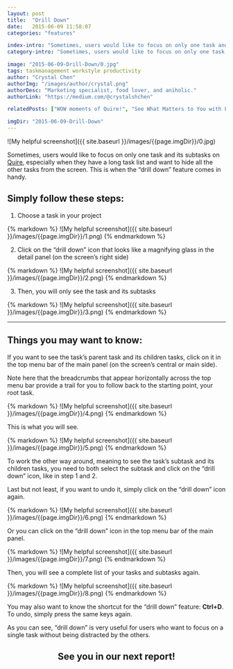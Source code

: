 ```yaml
---
layout: post
title:  "Drill Down"
date:   2015-06-09 11:58:07
categories: "features"

index-intro: "Sometimes, users would like to focus on only one task and its subtasks on Quire, especially when they have a long task list and want to hide all the other tasks from the screen. This is when the “drill down” feature comes in handy."
category-intro: "Sometimes, users would like to focus on only one task and its subtasks on Quire, especially when they have a long task list and..."

image: "2015-06-09-Drill-Down/0.jpg"
tags: taskmanagement workstyle productivity
author: "Crystal Chen"
authorImg: "/images/author/crystal.png"
authorDesc: "Marketing specialist, food lover, and aniholic."
authorLink: "https://medium.com/@crystalshchen"

relatedPosts: ["WOW moments of Quire!", "See What Matters to You with Filter"]

imgDir: "2015-06-09-Drill-Down"
---
```



![My helpful screenshot]({{ site.baseurl }}/images/{{page.imgDir}}/0.jpg)

Sometimes, users would like to focus on only one task and its subtasks on [Quire](https://quire.io/), especially when they have a long task list and want to hide all the other tasks from the screen. This is when the “drill down” feature comes in handy.

## Simply follow these steps:

1. Choose a task in your project

<div style="max-width: 700px; max-height: 497px; margin: 0 auto;">
{% markdown %}
![My helpful screenshot]({{ site.baseurl }}/images/{{page.imgDir}}/1.png)
{% endmarkdown %}
</div>

2. Click on the “drill down” icon that looks like a magnifying glass in the detail panel (on the screen’s right side)

<div style="max-width: 557px; max-height: 358px; margin: 0 auto;">
{% markdown %}
![My helpful screenshot]({{ site.baseurl }}/images/{{page.imgDir}}/2.png)
{% endmarkdown %}
</div>

3. Then, you will only see the task and its subtasks

<div style="max-width: 700px; max-height: 339px; margin: 0 auto;">
{% markdown %}
![My helpful screenshot]({{ site.baseurl }}/images/{{page.imgDir}}/3.png)
{% endmarkdown %}
</div>

---

## Things you may want to know:

If you want to see the task’s parent task and its children tasks, click on it in the top menu bar of the main panel (on the screen’s central or main side).

Note here that the breadcrumbs that appear horizontally across the top menu bar provide a trail for you to follow back to the starting point, your root task.

<div style="max-width: 700px; max-height: 339px; margin: 0 auto;">
{% markdown %}
![My helpful screenshot]({{ site.baseurl }}/images/{{page.imgDir}}/4.png)
{% endmarkdown %}
</div>

This is what you will see.

<div style="max-width: 700px; max-height: 324px; margin: 0 auto;">
{% markdown %}
![My helpful screenshot]({{ site.baseurl }}/images/{{page.imgDir}}/5.png)
{% endmarkdown %}
</div>

To work the other way around, meaning to see the task’s subtask and its children tasks, you need to both select the subtask and click on the “drill down” icon, like in step 1 and 2.

Last but not least, if you want to undo it, simply click on the “drill down” icon again.

<div style="max-width: 559px; max-height: 362px; margin: 0 auto;">
{% markdown %}
![My helpful screenshot]({{ site.baseurl }}/images/{{page.imgDir}}/6.png)
{% endmarkdown %}
</div>

Or you can click on the “drill down” icon in the top menu bar of the main panel.

<div style="max-width: 700px; max-height: 301px; margin: 0 auto;">
{% markdown %}
![My helpful screenshot]({{ site.baseurl }}/images/{{page.imgDir}}/7.png)
{% endmarkdown %}
</div>

Then, you will see a complete list of your tasks and subtasks again.

<div style="max-width: 700px; max-height: 535px; margin: 0 auto;">
{% markdown %}
![My helpful screenshot]({{ site.baseurl }}/images/{{page.imgDir}}/8.png)
{% endmarkdown %}
</div>

You may also want to know the shortcut for the “drill down” feature: **Ctrl+D**. To undo, simply press the same keys again.

As you can see, “drill down” is very useful for users who want to focus on a single task without being distracted by the others.

## <div style="text-align:center;">See you in our next report!<div>

[jekyll]:      http://jekyllrb.com
[jekyll-gh]:   https://github.com/jekyll/jekyll
[jekyll-help]: https://github.com/jekyll/jekyll-help
